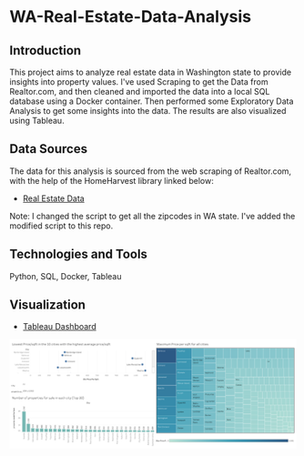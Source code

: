 # WA-Real-Estate-Data-Analysis

## Introduction

This project aims to analyze real estate data in Washington state to provide insights into property values. I've used 
Scraping to get the Data from Realtor.com, and then cleaned and imported the data into a local SQL database using a Docker container.
Then performed some Exploratory Data Analysis to get some insights into the data. The results are also visualized using Tableau.

## Data Sources

The data for this analysis is sourced from the web scraping of Realtor.com, with the help of the HomeHarvest library linked below:

- [Real Estate Data](https://github.com/Bunsly/HomeHarvest)

Note: I changed the script to get all the zipcodes in WA state. I've added the modified script to this repo.

## Technologies and Tools
Python, SQL, Docker, Tableau

## Visualization
- [Tableau Dashboard](https://public.tableau.com/views/WAStateRealEstateAnalysisOct_2024/Dashboard1?:language=en-US&:sid=&:redirect=auth&:display_count=n&:origin=viz_share_link)

![Washington Real Estate Analysis](Dashboard.png)